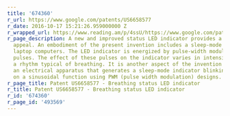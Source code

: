```yaml
---
title: '674360'
r_url: https://www.google.com/patents/US6658577
r_date: 2016-10-17 15:21:26.959000000 Z
r_wrapped_url: https://www.reading.am/p/4ssU/https://www.google.com/patents/US6658577
r_page_description: A new and improved status LED indicator provides a pleasing visual
  appeal. An embodiment of the present invention includes a sleep-mode indicator for
  laptop computers. The LED indicator is energized by pulse-width modulated electrical
  pulses. The effect of these pulses on the indicator varies in intensity and mimics
  a rhythm typical of breathing. It is another aspect of the invention to provide
  an electrical apparatus that generates a sleep-mode indicator blinking pattern based
  on a sinusoidal function using PWM (pulse width modulation) designs.
r_page_title: Patent US6658577 - Breathing status LED indicator
r_title: Patent US6658577 - Breathing status LED indicator
r_id: '674360'
r_page_id: '493569'
---
```


